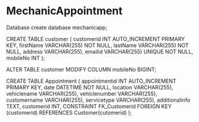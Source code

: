 # MechanicAppointment
Database 
create database mechanicapp;

CREATE TABLE customer (
    customerid INT AUTO_INCREMENT PRIMARY KEY,
    firstName VARCHAR(255) NOT NULL,
    lastName VARCHAR(255) NOT NULL,
    address VARCHAR(255),
    emailid VARCHAR(255) UNIQUE NOT NULL,
    mobileNo INT
);

ALTER TABLE customer
MODIFY COLUMN mobileNo BIGINT;



CREATE TABLE Appointment (
    appointmentid INT AUTO_INCREMENT PRIMARY KEY,
    date DATETIME NOT NULL,
    location VARCHAR(255),
    vehiclename VARCHAR(255),
    vehiclenumber VARCHAR(255),
    customername VARCHAR(255),
    servicetype VARCHAR(255),
    additionalinfo TEXT,
    customerid INT, 
    CONSTRAINT FK_Customerid FOREIGN KEY (customerid) REFERENCES Customer(cutomerid)
);
